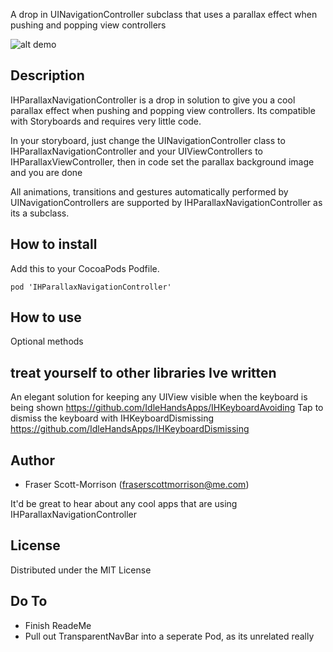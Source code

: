 A drop in UINavigationController subclass that uses a parallax effect when pushing and popping view controllers

![alt demo](https://github.com/IdleHandsApps/IHParallaxNavigationController/blob/gh-pages/IHParallaxNavigationControllerDemo.gif)

## Description

IHParallaxNavigationController is a drop in solution to give you a cool parallax effect when pushing and popping view controllers. Its compatible with Storyboards and requires very little code.

In your storyboard, just change the UINavigationController class to IHParallaxNavigationController and your UIViewControllers to IHParallaxViewController, then in code set the parallax background image and you are done

All animations, transitions and gestures automatically performed by UINavigationControllers are supported by IHParallaxNavigationController as its a subclass.

## How to install

Add this to your CocoaPods Podfile.
```
pod 'IHParallaxNavigationController'
```

## How to use


Optional methods    

## treat yourself to other libraries Ive written

An elegant solution for keeping any UIView visible when the keyboard is being shown https://github.com/IdleHandsApps/IHKeyboardAvoiding
Tap to dismiss the keyboard with IHKeyboardDismissing https://github.com/IdleHandsApps/IHKeyboardDismissing


## Author

* Fraser Scott-Morrison (fraserscottmorrison@me.com)

It'd be great to hear about any cool apps that are using IHParallaxNavigationController

## License 

Distributed under the MIT License

## Do To

* Finish ReadeMe
* Pull out TransparentNavBar into a seperate Pod, as its unrelated really